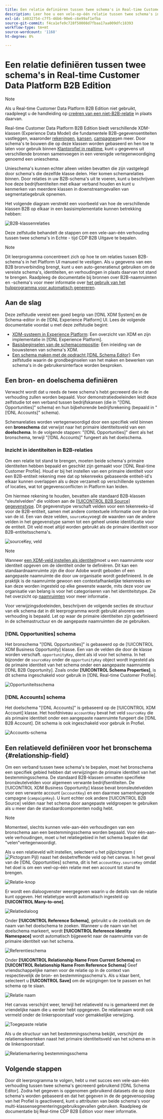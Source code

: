 ```yaml
---
title: Een relatie definiëren tussen twee schema's in Real-time Customer Data Platform B2B Edition
description: Leer hoe u een vele-op-één relatie tussen twee schema's in Real-time Customer Data Platform B2B Edition definieert.
exl-id: 14032754-c7f5-46b6-90e6-c6e99af1efba
source-git-commit: f4ca1efe9c728f50008d7fbaa17aa009dfc18393
workflow-type: tm+mt
source-wordcount: '1168'
ht-degree: 0%

---
```


# Een relatie definiëren tussen twee schema&#39;s in Real-time Customer Data Platform B2B Edition

>[!NOTE]
>
>Als u Real-time Customer Data Platform B2B Edition niet gebruikt, raadpleegt u de handleiding op [creëren van een niet-B2B-relatie](./relationship-ui.md) in plaats daarvan.

Real-time Customer Data Platform B2B Edition biedt verschillende XDM-klassen (Experience Data Model) die fundamentele B2B-gegevensentiteiten vastleggen, waaronder [rekeningen](../classes/b2b/business-account.md), [kansen](../classes/b2b/business-opportunity.md), [campagnes](../classes/b2b/business-campaign.md)en meer. Door schema&#39;s te bouwen die op deze klassen worden gebaseerd en hen toe te laten voor gebruik binnen [Klantprofiel in realtime](../../profile/home.md), kunt u gegevens uit verschillende bronnen samenvoegen in een verenigde vertegenwoordiging genoemd een unieschema.

Unieschema&#39;s kunnen echter alleen velden bevatten die zijn vastgelegd door schema&#39;s die dezelfde klasse delen. Hier komen schemarelaties binnen. Door relaties in uw B2B-schema&#39;s uit te voeren, kunt u beschrijven hoe deze bedrijfsentiteiten met elkaar verband houden en kunt u kenmerken van meerdere klassen in downstreamgevallen van segmentatiegebruik opnemen.

Het volgende diagram verstrekt een voorbeeld van hoe de verschillende klassen B2B op elkaar in een basisimplementatie kunnen betrekking hebben:

![B2B-klassenrelaties](../images/tutorials/relationship-b2b/classes.png)

Deze zelfstudie behandelt de stappen om een vele-aan-één verhouding tussen twee schema&#39;s in Echte - tijd CDP B2B Uitgave te bepalen.

>[!NOTE]
>
>Dit leerprogramma concentreert zich op hoe te om relaties tussen B2B- schema&#39;s in het Platform UI manueel te vestigen. Als u gegevens van een B2B bronverbinding brengt, kunt u een auto-generatienut gebruiken om de vereiste schema&#39;s, identiteiten, en verhoudingen in plaats daarvan tot stand te brengen. Raadpleeg de documentatie bij bronnen over B2B-naamruimten en -schema&#39;s voor meer informatie over [het gebruik van het hulpprogramma voor automatisch genereren](../../sources/connectors/adobe-applications/marketo/marketo-namespaces.md).

## Aan de slag

Deze zelfstudie vereist een goed begrip van [!DNL XDM System] en de Schema-editor in de [!DNL Experience Platform] UI. Lees de volgende documentatie voordat u met deze zelfstudie begint:

* [XDM-systeem in Experience Platform](../home.md): Een overzicht van XDM en zijn implementatie in [!DNL Experience Platform].
* [Basisbeginselen van de schemacompositie](../schema/composition.md): Een inleiding van de bouwstenen van schema&#39;s XDM.
* [Een schema maken met de opdracht [!DNL Schema Editor]](create-schema-ui.md): Een zelfstudie waarin de grondbeginselen van het maken en bewerken van schema&#39;s in de gebruikersinterface worden besproken.

## Een bron- en doelschema definiëren

Verwacht wordt dat u reeds de twee schema&#39;s hebt gecreeerd die in de verhouding zullen worden bepaald. Voor demonstratiedoeleinden leidt deze zelfstudie tot een verband tussen bedrijfskansen (die in &quot;[!DNL Opportunities]&quot; schema) en hun bijbehorende bedrijfsrekening (bepaald in &quot;[!DNL Accounts]&quot; schema).

Schemarelaties worden vertegenwoordigd door een specifiek veld binnen een **bronschema** dat verwijst naar het primaire identiteitsveld van een **doelschema**. In de volgende stappen: &quot;[!DNL Opportunities]&quot; dient als het bronschema, terwijl &quot;[!DNL Accounts]&quot; fungeert als het doelschema.

### Inzicht in identiteiten in B2B-relaties

Om een relatie tot stand te brengen, moeten beide schema&#39;s primaire identiteiten hebben bepaald en geschikt zijn gemaakt voor [!DNL Real-time Customer Profile]. Houd er bij het instellen van een primaire identiteit voor een B2B-entiteit rekening mee dat op tekenreeks gebaseerde entiteit-id&#39;s elkaar kunnen overlappen als u deze verzamelt op verschillende systemen of locaties, wat tot gegevensconflicten in Platform kan leiden.

Om hiermee rekening te houden, bevatten alle standaard B2B-klassen &quot;sleutelvelden&quot; die voldoen aan de [[!UICONTROL B2B Source] gegevenstype](../data-types/b2b-source.md). Dit gegevenstype verschaft velden voor een tekenreeks-id voor de B2B-entiteit, samen met andere contextuele informatie over de bron van de id. Een van deze velden, `sourceKey`voegt de waarden van de andere velden in het gegevenstype samen tot een geheel unieke identificatie voor de entiteit. Dit veld moet altijd worden gebruikt als de primaire identiteit voor B2B-entiteitsschema&#39;s.

![sourceKey, veld](../images/tutorials/relationship-b2b/sourcekey.png)

>[!NOTE]
>
>Wanneer [een XDM-veld instellen als identiteit](../ui/fields/identity.md)moet u een naamruimte voor identiteit opgeven om de identiteit onder te definiëren. Dit kan een standaardnaamruimte zijn die door Adobe wordt geboden of een aangepaste naamruimte die door uw organisatie wordt gedefinieerd. In de praktijk is de naamruimte gewoon een contextafhankelijke tekenreeks en kan deze worden ingesteld op elke gewenste waarde, mits deze voor uw organisatie van belang is voor het categoriseren van het identiteitstype. Zie het overzicht op [naamruimten](../../identity-service/namespaces.md) voor meer informatie .

Voor verwijzingsdoeleinden, beschrijven de volgende secties de structuur van elk schema dat in dit leerprogramma wordt gebruikt alvorens een verhouding is bepaald. Let op waar de primaire identiteiten zijn gedefinieerd in de schemastructuur en de aangepaste naamruimten die ze gebruiken.

### [!DNL Opportunities] schema

Het bronschema &quot;[!DNL Opportunities]&quot; is gebaseerd op de [!UICONTROL XDM Business Opportunity] klasse. Een van de velden die door de klasse worden verschaft. `opportunityKey`, dient als id voor het schema. In het bijzonder de `sourceKey` onder de `opportunityKey` object wordt ingesteld als de primaire identiteit van het schema onder een aangepaste naamruimte [!DNL B2B Opportunity].
Zoals onder **[!UICONTROL Schema Properties]**, is dit schema ingeschakeld voor gebruik in [!DNL Real-time Customer Profile].

![Opportuniteitsschema](../images/tutorials/relationship-b2b/opportunities.png)

### [!DNL Accounts] schema

Het doelschema &quot;[!DNL Accounts]&quot; is gebaseerd op de [!UICONTROL XDM Account] klasse. Het hoofdniveau `accountKey` bevat het veld `sourceKey` die als primaire identiteit onder een aangepaste naamruimte fungeert die [!DNL B2B Account]. Dit schema is ook ingeschakeld voor gebruik in Profiel.

![Accounts-schema](../images/tutorials/relationship-b2b/accounts.png)

## Een relatieveld definiëren voor het bronschema {#relationship-field}

Om een verband tussen twee schema&#39;s te bepalen, moet het bronschema een specifiek gebied hebben dat verwijzingen de primaire identiteit van het bestemmingsschema. De standaard B2B-klassen omvatten specifieke bronsleutelvelden voor algemeen verwante bedrijfsentiteiten. De [!UICONTROL XDM Business Opportunity] klasse bevat bronsleutelvelden voor een verwante account (`accountKey`) en een daarmee samenhangende campagne (`campaignKey`). U kunt echter ook andere [!UICONTROL B2B Source] velden naar het schema door aangepaste veldgroepen te gebruiken als u meer dan de standaardcomponenten nodig hebt.

>[!NOTE]
>
>Momenteel, slechts kunnen vele-aan-één verhoudingen van een bronschema aan een bestemmingsschema worden bepaald. Voor één-aan-vele verhoudingen, moet u het relatiegebied in het schema bepalen dat &quot;velen&quot;vertegenwoordigt.

Als u een relatieveld wilt instellen, selecteert u het pijlpictogram (![Pictogram Pijl](../images/tutorials/relationship-b2b/arrow.png)) naast het desbetreffende veld op het canvas. In het geval van de [!DNL Opportunities] schema, dit is het `accountKey.sourceKey` omdat het doel is om een veel-op-één relatie met een account tot stand te brengen.

![Relatie-knop](../images/tutorials/relationship-b2b/relationship-button.png)

Er wordt een dialoogvenster weergegeven waarin u de details van de relatie kunt opgeven. Het relatietype wordt automatisch ingesteld op **[!UICONTROL Many-to-one]**.

![Relatiedialoog](../images/tutorials/relationship-b2b/relationship-dialog.png)

Onder **[!UICONTROL Reference Schema]**, gebruikt u de zoekbalk om de naam van het doelschema te zoeken. Wanneer u de naam van het doelschema markeert, wordt **[!UICONTROL Reference Identity Namespace]** wordt automatisch bijgewerkt naar de naamruimte van de primaire identiteit van het schema.

![Referentieschema](../images/tutorials/relationship-b2b/reference-schema.png)

Onder **[!UICONTROL Relationship Name From Current Schema]** en **[!UICONTROL Relationship Name From Reference Schema]** Geef vriendschappelijke namen voor de relatie op in de context van respectievelijk de bron- en bestemmingsschema&#39;s. Als u klaar bent, selecteert u **[!UICONTROL Save]** om de wijzigingen toe te passen en het schema op te slaan.

![Relatie naam](../images/tutorials/relationship-b2b/relationship-name.png)

Het canvas verschijnt weer, terwijl het relatieveld nu is gemarkeerd met de vriendelijke naam die u eerder hebt opgegeven. De relatienaam wordt ook vermeld onder de linkerspoorstaaf voor gemakkelijke verwijzing.

![Toegepaste relatie](../images/tutorials/relationship-b2b/relationship-applied.png)

Als u de structuur van het bestemmingsschema bekijkt, verschijnt de relatiemarkeerteken naast het primaire identiteitsveld van het schema en in de linkerspoorstaaf.

![Relatiemarkering bestemmingsschema](../images/tutorials/relationship-b2b/destination-relationship.png)

## Volgende stappen

Door dit leerprogramma te volgen, hebt u met succes een vele-aan-één verhouding tussen twee schema&#39;s gecreeerd gebruikend [!DNL Schema Editor]. Zodra het gegeven is opgenomen gebruikend datasets die op deze schema&#39;s worden gebaseerd en dat het gegeven in de de gegevensopslag van het Profiel is geactiveerd, kunt u attributen van beide schema&#39;s voor multi-klassensegmenteringsgebruiksgevallen gebruiken. Raadpleeg de documentatie bij Real-time CDP B2B Edition voor meer informatie.
